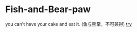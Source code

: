 # Fish-and-Bear-paw

you can't have your cake and eat it. (鱼与熊掌，不可兼得) [try](https://wxh16144.github.io/fish-and-bear-paw)
